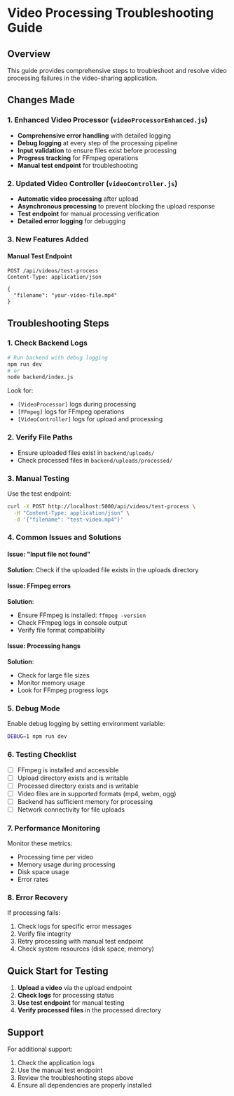 # Video Processing Troubleshooting Guide

## Overview
This guide provides comprehensive steps to troubleshoot and resolve video processing failures in the video-sharing application.

## Changes Made

### 1. Enhanced Video Processor (`videoProcessorEnhanced.js`)
- **Comprehensive error handling** with detailed logging
- **Debug logging** at every step of the processing pipeline
- **Input validation** to ensure files exist before processing
- **Progress tracking** for FFmpeg operations
- **Manual test endpoint** for troubleshooting

### 2. Updated Video Controller (`videoController.js`)
- **Automatic video processing** after upload
- **Asynchronous processing** to prevent blocking the upload response
- **Test endpoint** for manual processing verification
- **Detailed error logging** for debugging

### 3. New Features Added

#### Manual Test Endpoint
```http
POST /api/videos/test-process
Content-Type: application/json

{
  "filename": "your-video-file.mp4"
}
```

## Troubleshooting Steps

### 1. Check Backend Logs
```bash
# Run backend with debug logging
npm run dev
# or
node backend/index.js
```

Look for:
- `[VideoProcessor]` logs during processing
- `[FFmpeg]` logs for FFmpeg operations
- `[VideoController]` logs for upload and processing

### 2. Verify File Paths
- Ensure uploaded files exist in `backend/uploads/`
- Check processed files in `backend/uploads/processed/`

### 3. Manual Testing
Use the test endpoint:
```bash
curl -X POST http://localhost:5000/api/videos/test-process \
  -H "Content-Type: application/json" \
  -d '{"filename": "test-video.mp4"}'
```

### 4. Common Issues and Solutions

#### Issue: "Input file not found"
**Solution**: Check if the uploaded file exists in the uploads directory

#### Issue: FFmpeg errors
**Solution**: 
- Ensure FFmpeg is installed: `ffmpeg -version`
- Check FFmpeg logs in console output
- Verify file format compatibility

#### Issue: Processing hangs
**Solution**: 
- Check for large file sizes
- Monitor memory usage
- Look for FFmpeg progress logs

### 5. Debug Mode
Enable debug logging by setting environment variable:
```bash
DEBUG=1 npm run dev
```

### 6. Testing Checklist

- [ ] FFmpeg is installed and accessible
- [ ] Upload directory exists and is writable
- [ ] Processed directory exists and is writable
- [ ] Video files are in supported formats (mp4, webm, ogg)
- [ ] Backend has sufficient memory for processing
- [ ] Network connectivity for file uploads

### 7. Performance Monitoring

Monitor these metrics:
- Processing time per video
- Memory usage during processing
- Disk space usage
- Error rates

### 8. Error Recovery

If processing fails:
1. Check logs for specific error messages
2. Verify file integrity
3. Retry processing with manual test endpoint
4. Check system resources (disk space, memory)

## Quick Start for Testing

1. **Upload a video** via the upload endpoint
2. **Check logs** for processing status
3. **Use test endpoint** for manual testing
4. **Verify processed files** in the processed directory

## Support

For additional support:
1. Check the application logs
2. Use the manual test endpoint
3. Review the troubleshooting steps above
4. Ensure all dependencies are properly installed
